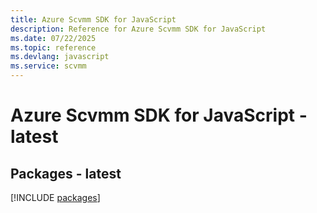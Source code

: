 ```yaml
---
title: Azure Scvmm SDK for JavaScript
description: Reference for Azure Scvmm SDK for JavaScript
ms.date: 07/22/2025
ms.topic: reference
ms.devlang: javascript
ms.service: scvmm
---
```

# Azure Scvmm SDK for JavaScript - latest
## Packages - latest
[!INCLUDE [packages](scvmm-index.md)]